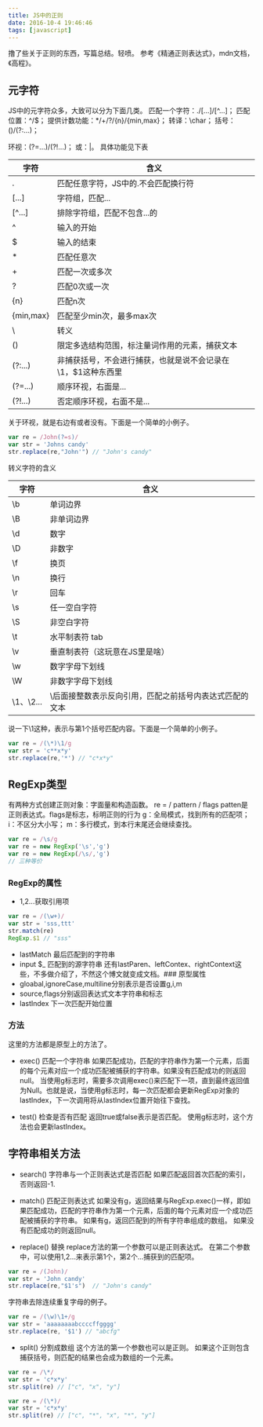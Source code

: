 ```yaml
---
title: JS中的正则
date: 2016-10-4 19:46:46
tags: [javascript]
---
```

撸了些关于正则的东西，写篇总结。轻喷。
参考《精通正则表达式》，mdn文档，《高程》。

## 元字符
JS中的元字符众多，大致可以分为下面几类。
匹配一个字符：./[...]/[^...]；
匹配位置：^/$；
提供计数功能：*/+/?/{n}/{min,max}；
转译：\char；
括号：()/(?:...)；
<!--more-->
环视：(?=...)/(?!...)；
或：|。
具体功能见下表

字符      |	含义	  
----------|-----------
.         |匹配任意字符，JS中的.不会匹配换行符
[...]     |字符组，匹配...
[^...]    |排除字符组，匹配不包含...的
^         |输入的开始
$         |输入的结束
*         |匹配任意次
+         |匹配一次或多次
?	      |匹配0次或一次  
{n}       |匹配n次
{min,max} |匹配至少min次，最多max次
\         |转义
()        |限定多选结构范围，标注量词作用的元素，捕获文本
(?:...)   |非捕获括号，不会进行捕获，也就是说不会记录在\1，$1这种东西里
(?=...)   |顺序环视，右面是...
(?!...)   |否定顺序环视，右面不是...|

关于环视，就是右边有或者没有。下面是一个简单的小例子。
```js
var re = /John(?=s)/
var str = 'Johns candy'
str.replace(re,"John'") // "John's candy"
```
转义字符的含义

字符      |	含义	  
----------|-----------
\b        |单词边界
\B        |非单词边界
\d        |数字
\D        |非数字
\f        |换页
\n        |换行
\r        |回车
\s	      |任一空白字符
\S        |非空白字符
\t        |水平制表符 tab
\v        |垂直制表符（这玩意在JS里是啥）
\w        |数字字母下划线
\W        |非数字字母下划线
\1、\2... |\后面接整数表示反向引用，匹配之前括号内表达式匹配的文本|

说一下\1这种，表示与第1个括号匹配内容。下面是一个简单的小例子。
```js
var re = /(\*)\1/g
var str = 'c**x*y'
str.replace(re,'*') // "c*x*y"
```
## RegExp类型
有两种方式创建正则对象：字面量和构造函数。
re = / pattern / flags
patten是正则表达式。flags是标志，标明正则的行为
g：全局模式，找到所有的匹配项；
i：不区分大小写；
m：多行模式，到本行末尾还会继续查找。
```js
var re = /\s/g
var re = new RegExp('\s','g')
var re = new RegExp(/\s/,'g')
// 三种等价
```
### RegExp的属性
- $1,$2...获取引用项
```js
var re = /(\w+)/
var str = 'sss,ttt'
str.match(re)
RegExp.$1 // "sss"
```
- lastMatch 最后匹配到的字符串
- input $_ 匹配到的源字符串
还有lastParen、leftContex、rightContext这些，不多做介绍了，不然这个博文就变成文档。### 原型属性
- gloabal,ignoreCase,multiline分别表示是否设置g,i,m
- source,flags分别返回表达式文本字符串和标志
- lastIndex 下一次匹配开始位置

### 方法
这里的方法都是原型上的方法了。
- exec() 匹配一个字符串
如果匹配成功，匹配的字符串作为第一个元素，后面的每个元素对应一个成功匹配被捕获的字符串。如果没有匹配成功的则返回null。
当使用g标志时，需要多次调用exec()来匹配下一项，直到最终返回值为Null。也就是说，当使用g标志时，每一次匹配都会更新RegExp对象的lastIndex，下一次调用将从lastIndex位置开始往下查找。

- test() 检查是否有匹配
返回true或false表示是否匹配。
使用g标志时，这个方法也会更新lastIndex。

## 字符串相关方法
- search() 字符串与一个正则表达式是否匹配
如果匹配返回首次匹配的索引，否则返回-1.

- match() 匹配正则表达式
如果没有g，返回结果与RegExp.exec()一样，即如果匹配成功，匹配的字符串作为第一个元素，后面的每个元素对应一个成功匹配被捕获的字符串。
如果有g，返回匹配到的所有字符串组成的数组。
如果没有匹配成功的则返回null。

- replace() 替换
replace方法的第一个参数可以是正则表达式。
在第二个参数中，可以使用$1,$2...来表示第1个，第2个...捕获到的匹配项。
```js
var re = /(John)/
var str = 'John candy'
str.replace(re,"$1's")  // "John's candy"
```
字符串去除连续重复字母的例子。
```js
var re = /(\w)\1+/g
var str = 'aaaaaaaabccccffgggg'
str.replace(re, '$1') // "abcfg"
```

- split() 分割成数组
这个方法的第一个参数也可以是正则。
如果这个正则包含捕获括号，则匹配的结果也会成为数组的一个元素。
```js
var re = /\*/
var str = 'c*x*y'
str.split(re) // ["c", "x", "y"]

var re = /(\*)/
var str = 'c*x*y'
str.split(re) // ["c", "*", "x", "*", "y"]
```